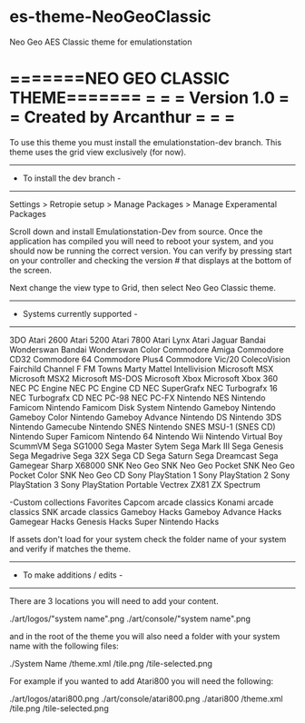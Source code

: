 # es-theme-NeoGeoClassic
Neo Geo AES Classic theme for emulationstation

=======NEO GEO CLASSIC THEME=======
=			  	                        =
=           Version 1.0           =
=       Created by Arcanthur      =
=				                          =
===================================

To use this theme you must install the emulationstation-dev branch.
This theme uses the grid view exclusively (for now).

---------------------------------
-  To install the dev branch    -
---------------------------------

Settings > Retropie setup > Manage Packages > Manage Experamental Packages

Scroll down and install Emulationstation-Dev from source.  Once the application has compiled you will need to reboot your system, and you should now be running the correct version.  You can verify by pressing start on your controller and checking the version # that displays at the bottom of the screen.

Next change the view type to Grid, then select Neo Geo Classic theme.

---------------------------------
- Systems currently supported   -
---------------------------------

3DO
Atari 2600
Atari 5200
Atari 7800
Atari Lynx
Atari Jaguar
Bandai Wonderswan
Bandai Wonderswan Color
Commodore Amiga
Commodore CD32
Commodore 64
Commodore Plus4
Commodore Vic/20
ColecoVision
Fairchild Channel F
FM Towns Marty
Mattel Intellivision
Microsoft MSX
Microsoft MSX2
Microsoft MS-DOS
Microsoft Xbox
Microsoft Xbox 360
NEC PC Engine
NEC PC Engine CD
NEC SuperGrafx
NEC Turbografx 16
NEC Turbografx CD
NEC PC-98
NEC PC-FX
Nintendo NES
Nintendo Famicom
Nintendo Famicom Disk System
Nintendo Gameboy
Nintendo Gameboy Color
Nintendo Gameboy Advance
Nintendo DS
Nintendo 3DS
Nintendo Gamecube
Nintendo SNES
Nintendo SNES MSU-1 (SNES CD)
Nintendo Super Famicom
Nintendo 64
Nintendo Wii
Nintendo Virtual Boy
ScummVM
Sega SG1000
Sega Master Sytem
Sega Mark III
Sega Genesis
Sega Megadrive
Sega 32X
Sega CD
Sega Saturn
Sega Dreamcast
Sega Gamegear
Sharp X68000
SNK Neo Geo
SNK Neo Geo Pocket
SNK Neo Geo Pocket Color
SNK Neo Geo CD
Sony PlayStation 1
Sony PlayStation 2
Sony PlayStation 3
Sony PlayStation Portable
Vectrex
ZX81
ZX Spectrum

-Custom collections
Favorites
Capcom arcade classics 
Konami arcade classics
SNK arcade classics
Gameboy Hacks
Gameboy Advance Hacks
Gamegear Hacks
Genesis Hacks
Super Nintendo Hacks

If assets don't load for your system check the folder name of your system and verify if matches the theme.

----------------------------------
-   To make additions / edits    -
----------------------------------

There are 3 locations you will need to add your content.

./art/logos/"system name".png
./art/console/"system name".png

and in the root of the theme you will also need a folder with your system name with the following files:

./System Name
	/theme.xml
	/tile.png
	/tile-selected.png

For example if you wanted to add Atari800 you will need the following:

./art/logos/atari800.png
./art/console/atari800.png
./atari800
	/theme.xml
	/tile.png
	/tile-selected.png
